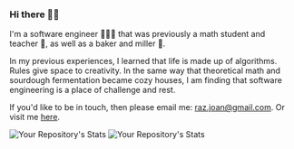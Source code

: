 ### Hi there 👋🏻

I'm a software engineer 👩🏼‍💻 that was previously a math student and teacher 🧮, as well as a baker and miller 🌾.

In my previous experiences, I learned that life is made up of algorithms. Rules give space to creativity. In the same way that theoretical math and sourdough fermentation became cozy houses, I am finding that software engineering is a place of challenge and rest.

If you'd like to be in touch, then please email me: raz.joan@gmail.com. 
Or visit me [here](https://www.joanrasmussen.dev).

![Your Repository's Stats](https://github-readme-stats.vercel.app/api?username=raz-joan&show_icons=true&theme=dracula)
![Your Repository's Stats](https://github-readme-stats.vercel.app/api/top-langs/?username=raz-joan&theme=dracula)
